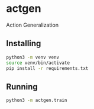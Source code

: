# actgen
Action Generalization

## Installing
```bash
python3 -m venv venv
source venv/bin/activate
pip install -r requirements.txt
```

## Running
```bash
python3 -m actgen.train
```